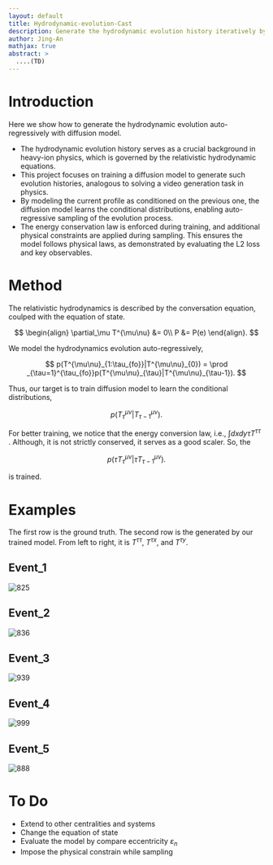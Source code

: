 ```yaml
---
layout: default
title: Hydrodynamic-evolution-Cast
description: Generate the hydrodynamic evolution history iteratively by diffusion model 
author: Jing-An
mathjax: true
abstract: >
  ....(TD)
---
```


# Introduction

Here we show how to generate the hydrodynamic evolution auto-regressively with diffusion model.



* The hydrodynamic evolution history serves as a crucial background in heavy-ion physics, which is governed by the relativistic hydrodynamic equations.  
* This project focuses on training a diffusion model to generate such evolution histories, analogous to solving a video generation task in physics.
* By modeling the current profile as conditioned on the previous one, the diffusion model learns the conditional distributions, enabling auto-regressive sampling of the evolution process. 
* The energy conservation law is enforced during training, and additional physical constraints are applied during sampling. This ensures the model follows physical laws, as demonstrated by evaluating the L2 loss and key observables.

# Method
The relativistic hydrodynamics is described by the conversation equation, coulped with the equation of state.

$$
\begin{align}
\partial_\mu T^{\mu\nu} &= 0\\
P &= P(e)
\end{align}.
$$

We model the hydrodynamics evolution auto-regressively,

$$
p(T^{\mu\nu}_{1:\tau_{fo}}|T^{\mu\nu}_{0}) = \prod _{\tau=1}^{\tau_{fo}}p(T^{\mu\nu}_{\tau}|T^{\mu\nu}_{\tau-1}).
$$

Thus, our target is to train diffusion model to learn the conditional distributions,

$$
p(T^{\mu\nu}_{\tau}|T^{\mu\nu}_{\tau-1}).
$$

For better training, we notice that the energy conversion law, i.e., $\int dx dy \tau T^{\tau\tau}$ . 
Although, it is not strictly conserved, it serves as a good scaler. So, the

$$ p(\tau T^{\mu\nu}_{\tau}|\tau T^{\mu\nu}_{\tau-1}).$$ 

is trained.

# Examples
The first row is the ground truth. The second row is the generated by our trained model. From left to right, it is $T^{\tau\tau}$, $T^{\tau x}$, and $T^{\tau y}$.

## Event_1
![825](./assets/imgs/825alltau+final.gif)

## Event_2
![836](./assets/imgs/836alltau+final.gif)

## Event_3
![939](./assets/imgs/939alltau+final.gif)

## Event_4
![999](./assets/imgs/999alltau+final.gif)


## Event_5
![888](./assets/imgs/888alltau+final.gif)

# To Do
* Extend to other centralities and systems
* Change the equation of state
* Evaluate the model by compare eccentricity $\varepsilon_n$
* Impose the physical constrain while sampling